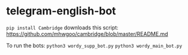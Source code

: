 # telegram-english-bot
`pip install Cambridge` downloads this script: https://github.com/mhwgoo/cambridge/blob/master/README.md

To run the bots:
`python3 wordy_supp_bot.py`
`python3 wordy_main_bot.py`


